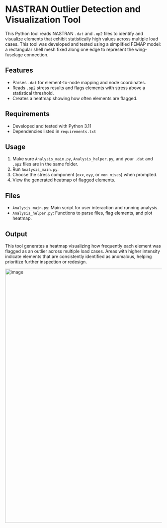 # NASTRAN Outlier Detection and Visualization Tool

This Python tool reads NASTRAN `.dat` and `.op2` files to identify and visualize elements that exhibit statistically high values across multiple load cases. This tool was developed and tested using a simplified FEMAP model: a rectangular shell mesh fixed along one edge to represent the wing-fuselage connection.

## Features
- Parses `.dat` for element-to-node mapping and node coordinates.
- Reads `.op2` stress results and flags elements with stress above a statistical threshold.
- Creates a heatmap showing how often elements are flagged.

## Requirements
- Developed and tested with Python 3.11
- Dependencies listed in `requirements.txt`

## Usage
1. Make sure `Analysis_main.py`, `Analysis_helper.py`, and your `.dat` and `.op2` files are in the same folder.  
2. Run `Analysis_main.py`.  
3. Choose the stress component (`oxx`, `oyy`, or `von_mises`) when prompted.  
4. View the generated heatmap of flagged elements.

## Files
- `Analysis_main.py`: Main script for user interaction and running analysis.  
- `Analysis_helper.py`: Functions to parse files, flag elements, and plot heatmap.

## Output
This tool generates a heatmap visualizing how frequently each element was flagged as an outlier across multiple load cases. Areas with higher intensity indicate elements that are consistently identified as anomalous, helping prioritize further inspection or redesign.

<img width="1090" height="816" alt="image" src="https://github.com/user-attachments/assets/a57c6eb6-f357-4aa4-825e-cb61dbd83d28" />
